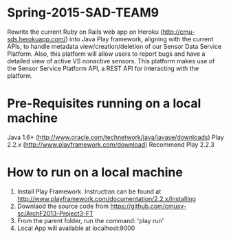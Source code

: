 Spring-2015-SAD-TEAM9
================

Rewrite the current Ruby on Rails web app on Heroku (http://cmu-sds.herokuapp.com/) into Java Play framework, aligning with the current APIs, to handle metadata view/creation/deletion of our Sensor Data Service Platform. Also, this platform will allow users to report bugs and have a detailed view of active VS nonactive sensors. This platform makes use of the Sensor Service Platform API, a REST API for interacting with the platform.

Pre-Requisites running on a local machine
============
Java 1.6+ (http://www.oracle.com/technetwork/java/javase/downloads)
Play 2.2.x (http://www.playframework.com/download) 
  Recommend Play 2.2.3


How to run on a local machine
=============
1. Install Play Framework. Instruction can be found at http://www.playframework.com/documentation/2.2.x/Installing
2. Downlaod the source code from https://github.com/cmusv-sc/ArchF2013-Project3-FT
3. From the parent folder, run the command: 'play run'
4. Local App will available at localhost:9000
